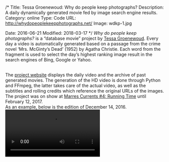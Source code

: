 /*
Title: Tessa Groenewoud: Why do people keep photographs?
Description: A daily dynamically generated movie fed by image search engine results.
Category: online
Type: Code
URL: http://whydopeoplekeepphotographs.net/
Image: wdkp-1.jpg

Date: 2016-06-21
Modified: 2018-03-17
*/
*Why do people keep photographs?* is a “database movie” project by <a href="http://www.tessagroenewoud.nl/" target="_blank" rel="noopener">Tessa Groenewoud</a>.
Every day a video is automatically generated based on a passage from the crime novel ‘Mrs. McGinty’s Dead’ (1952) by Agatha Christie.
Each word from the fragment is used to select the day’s highest ranking image result in the search engines of Bing, Google or Yahoo.

<br>
The <a href="http://whydopeoplekeepphotographs.net/" target="_blank" rel="noopener">project website</a> displays the daily video
and the archive of past generated movies. The generation of the HD video is done through Python and FFmpeg,
the latter takes care of the actual video, as well as the subtitles and rolling credits which reference the original URLs
of the images.  

<br>
The project was on show at <a href="http://marres.org/nl/programme/now/marres-currents-4/" target="_blank" rel="noopener">Marres Currents #4: Running Time</a> until February 12, 2017.

<br>
As an example, below is the edition of December 14, 2016.  

<br>
<video controls preload="auto">
    <source src="http://whydopeoplekeepphotographs.net/videos/wdpkp-2016-12-14.mp4" type="video/mp4">
</video>

<br>

